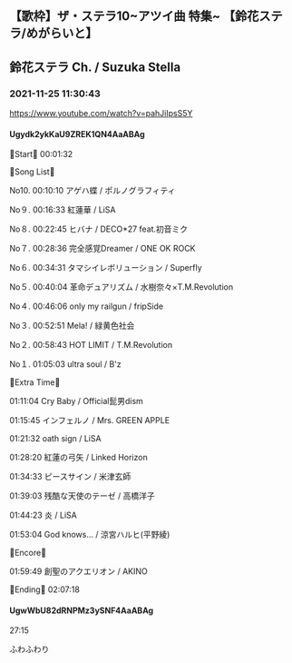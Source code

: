 ## 【歌枠】ザ・ステラ10~アツイ曲 特集~ 【鈴花ステラ/めがらいと】
## 鈴花ステラ Ch. / Suzuka Stella
### 2021-11-25 11:30:43
https://www.youtube.com/watch?v=pahJiIpsS5Y
#### Ugydk2ykKaU9ZREK1QN4AaABAg
🔔Start🔔 00:01:32



🔔Song List🔔

No10. 00:10:10 アゲハ蝶 / ポルノグラフィティ

No９. 00:16:33 紅蓮華 / LiSA

No８. 00:22:45 ヒバナ / DECO*27 feat.初音ミク 

No７. 00:28:36 完全感覚Dreamer / ONE OK ROCK

No６. 00:34:31 タマシイレボリューション / Superfly

No５. 00:40:04 革命デュアリズム / 水樹奈々×T.M.Revolution

No４. 00:46:06 only my railgun / fripSide

No３. 00:52:51 Mela! / 緑黄色社会

No２. 00:58:43 HOT LIMIT / T.M.Revolution

No１. 01:05:03 ultra soul / B'z



🔔Extra Time🔔

01:11:04 Cry Baby / Official髭男dism

01:15:45 インフェルノ / Mrs. GREEN APPLE

01:21:32 oath sign / LiSA

01:28:20 紅蓮の弓矢 / Linked Horizon

01:34:33 ピースサイン / 米津玄師

01:39:03 残酷な天使のテーゼ / 高橋洋子

01:44:23 炎 / LiSA

01:53:04 God knows... / 涼宮ハルヒ(平野綾)



🔔Encore🔔

01:59:49 創聖のアクエリオン / AKINO



🔔Ending🔔 02:07:18

#### UgwWbU82dRNPMz3ySNF4AaABAg
27:15

ふわふわり

